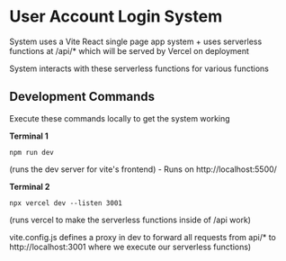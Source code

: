 # User Account Login System

System uses a Vite React single page app system + uses serverless functions at /api/* which will be served by Vercel on deployment 

System interacts with these serverless functions for various functions

## Development Commands
Execute these commands locally to get the system working

**Terminal 1**
```
npm run dev
```

(runs the dev server for vite's frontend) - Runs on http://localhost:5500/

**Terminal 2**
```
npx vercel dev --listen 3001 
```
(runs vercel to make the serverless functions inside of /api work)


vite.config.js defines a proxy in dev to forward all requests from api/* to http://localhost:3001 where we execute our serverless functions)
